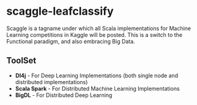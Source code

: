 # scaggle-leafclassify

Scaggle is a tagname under which all Scala implementations for Machine Learning competitions in Kaggle will be posted. This is a switch to the Functional paradigm, and also embracing Big Data.

## ToolSet
- **Dl4j** - For Deep Learning Implementations (both single node and distributed implementations)
- **Scala Spark** - For Distributed Machine Learning Implementations
- **BigDL** - For Distributed Deep Learning

